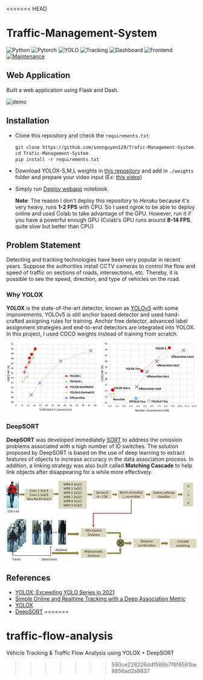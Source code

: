<<<<<<< HEAD
# Traffic-Management-System

![Python](https://img.shields.io/badge/Python-3.8.10-green.svg)
![Pytorch](https://img.shields.io/badge/Pytorch-1.12.0+cu102-red.svg)
![YOLO](https://img.shields.io/badge/Model-YOLOX-yellow.svg)
![Tracking](https://img.shields.io/badge/Tracking-DeepSORT-blueviolet.svg)
![Dashboard](https://img.shields.io/badge/Dashboard-Plotly-important.svg)
![Frontend](https://img.shields.io/badge/Framework-Flask-ff69b4.svg)
[![Maintenance](https://img.shields.io/badge/Maintained%3F-yes-blue.svg)]((https://github.com/sonnguyen129/Trafic-Management-System/graphs/commit-activity))

## Web Application
Built a web application using Flask and Dash.

![demo](./assets/webapp-demo.gif)

## Installation

* Clone this repository and check the ```requirements.txt```:
    ```shell
    git clone https://github.com/sonnguyen129/Trafic-Management-System
    cd Trafic-Management-System
    pip install -r requirements.txt
    ```

* Download YOLOX-S,M,L weights in [this repository](https://github.com/Megvii-BaseDetection/YOLOX) and add in ```./weights``` folder and prepare your video input (Ex: [this video](https://drive.google.com/file/d/1K9NINYSs0edtCjVeICFMkCM7KTmVshu5/view?usp=sharing))

* Simply run [Deploy webapp](./Deploy_webapp.ipynb) notebook.

    **Note**: The reason I don't deploy this repository to *Heroku* because it's very heavy, runs **1-2 FPS** with CPU. So I used *ngrok* to be able to deploy online and used Colab to take advantage of the GPU. However, run it if you have a powerful enough GPU (Colab's GPU runs around **8-14 FPS**, quite slow but better than CPU)


## Problem Statement
Detecting and tracking technologies have been very popular in recent years. Suppose the authorities install CCTV cameras to control the flow and speed of traffic on sections of roads, intersections, etc. Thereby, it is possible to see the speed, direction, and type of vehicles on the road.

### Why YOLOX

**YOLOX** is the state-of-the-art detector, known as [YOLOv5](https://github.com/ultralytics/yolov5) with some improvements. YOLOv5 is still anchor based detector and used hand-crafted assigning rules for training. Anchor free detector, advanced label assignment strategies and end-to-end detectors are integrated into YOLOX. In this project, I used COCO weights instead of training from scratch. 

![image](./assets/git_fig.png)

### DeepSORT

**DeepSORT** was developed immediately [SORT](https://arxiv.org/pdf/1602.00763.pdf) to address the omission problems associated with a high number of ID switches. The solution proposed by DeepSORT is based on the use of deep learning to extract features of objects to increase accuracy in the data association process. In addition, a linking strategy was also built called **Matching Cascade** to help link objects after disappearing for a while more effectively.

![image](./assets/deep-sort.png)




## References
* [YOLOX: Exceeding YOLO Series in 2021](https://arxiv.org/pdf/2107.08430.pdf)
* [Simple Online and Realtime Tracking with a Deep Association Metric](https://arxiv.org/pdf/1703.07402.pdf)
* [YOLOX](https://github.com/Megvii-BaseDetection/YOLOX)
* [DeepSORT](https://github.com/ZQPei/deep_sort_pytorch)
=======
# traffic-flow-analysis
Vehicle Tracking &amp; Traffic Flow Analysis using YOLOX + DeepSORT
>>>>>>> 590ce228226ddf586b7f6f6591be8856ad2a9837
